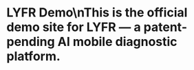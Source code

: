 # LYFR Demo\nThis is the official demo site for LYFR — a patent-pending AI mobile diagnostic platform.